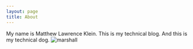 ```yaml
---
layout: page
title: About
---
```


My name is Matthew Lawrence Klein. This is my technical blog. 
And this is my technical dog. 
![marshall](https://i.imgur.com/5ULze94.jpg)


